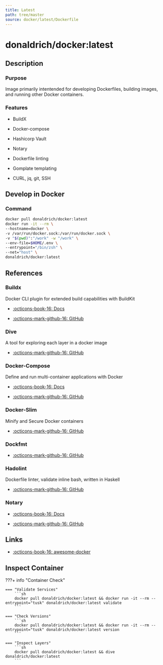 ```yaml
---
title: Latest
path: tree/master
source: docker/latest/Dockerfile
---
```


# donaldrich/docker:latest

## Description

### Purpose

Image primarily intentended for developing Dockerfiles, building images, and running other Docker containers.

### Features

* BuildX

* Docker-compose

* Hashicorp Vault

* Notary

* Dockerfile linting

* Gomplate templating

* CURL, jq, git, SSH

## Develop in Docker

### Command

```sh
docker pull donaldrich/docker:latest
docker run -it --rm \
--hostname=docker \
-v /var/run/docker.sock:/var/run/docker.sock \
-v "$(pwd)":"/work" -w "/work" \
--env-file=$HOME/.env \
--entrypoint="/bin/zsh" \
--net="host" \
donaldrich/docker:latest
```

## References

### Buildx

Docker CLI plugin for extended build capabilities with BuildKit

* [:octicons-book-16: Docs](https://docs.docker.com/buildx)

* [:octicons-mark-github-16: GitHub](https://github.com/docker/buildx)

### Dive

A tool for exploring each layer in a docker image

* [:octicons-mark-github-16: GitHub](https://github.com/wagoodman/dive)

### Docker-Compose

Define and run multi-container applications with Docker

* [:octicons-book-16: Docs](https://docs.docker.com/compose)

* [:octicons-mark-github-16: GitHub](https://github.com/docker/compose)

### Docker-Slim

Minify and Secure Docker containers

* [:octicons-mark-github-16: GitHub](https://github.com/docker-slim/docker-slim)

### Dockfmt

* [:octicons-mark-github-16: GitHub](https://github.com/jessfraz/dockfmt)

### Hadolint

Dockerfile linter, validate inline bash, written in Haskell

* [:octicons-mark-github-16: GitHub](https://github.com/hadolint/hadolint)

### Notary

* [:octicons-book-16: Docs](https://docs.docker.com/notary)

* [:octicons-mark-github-16: GitHub](https://github.com/theupdateframework/notary)
## Links

* [:octicons-book-16: awesome-docker](https://awesome-docker.netlify.app)

## Inspect Container

???+ info "Container Check"

    === "Validate Services"
        ```sh
        docker pull donaldrich/docker:latest && docker run -it --rm --entrypoint="tusk" donaldrich/docker:latest validate
        ```

    === "Check Versions"
        ```sh
        docker pull donaldrich/docker:latest && docker run -it --rm --entrypoint="tusk" donaldrich/docker:latest version
        ```

    === "Inspect Layers"
        ```sh
        docker pull donaldrich/docker:latest && dive donaldrich/docker:latest
        ```
